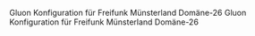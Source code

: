 Gluon Konfiguration für Freifunk Münsterland Domäne-26
Gluon Konfiguration für Freifunk Münsterland Domäne-26
